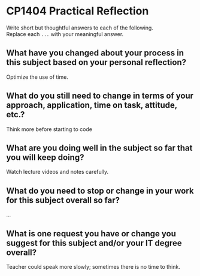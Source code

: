 # CP1404 Practical Reflection

Write short but thoughtful answers to each of the following.  
Replace each `...` with your meaningful answer.

## What have you changed about your process in this subject based on your personal reflection?

Optimize the use of time.









## What do you still need to change in terms of your approach, application, time on task, attitude, etc.?

Think more before starting to code

## What are you doing well in the subject so far that you will keep doing?

Watch lecture videos and notes carefully.

## What do you need to stop or change in your work for this subject overall so far?

...

## What is one request you have or change you suggest for this subject and/or your IT degree overall?

Teacher could speak more slowly; sometimes there is no time to think.

